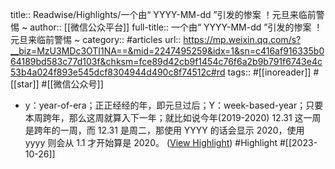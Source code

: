 title:: Readwise/Highlights/一个由“ YYYY-MM-dd ”引发的惨案 ！元旦来临前警惕 ~
author:: [[微信公众平台]]
full-title:: 一个由“ YYYY-MM-dd ”引发的惨案 ！元旦来临前警惕 ~
category:: #articles
url:: https://mp.weixin.qq.com/s?__biz=MzU3MDc3OTI1NA==&mid=2247495259&idx=1&sn=c416af916335b064189bd583c77d103f&chksm=fce89d42cb9f1454c76f6a2b9b791f6743e4c53b4a024f893e545dcf8304944d490c8f74512c#rd
tags:: #[[inoreader]] #[[star]] #[[微信公众号]]
- y：year-of-era；正正经经的年，即元旦过后；Y：week-based-year；只要本周跨年，那么这周就算入下一年；就比如说今年(2019-2020) 12.31 这一周是跨年的一周，而 12.31 是周二，那使用 YYYY 的话会显示 2020，使用 yyyy 则会从 1.1 才开始算是 2020。 ([View Highlight](https://read.readwise.io/read/01hdmrvnht3vbj1b21wh97xege)) #Highlight #[[2023-10-26]]